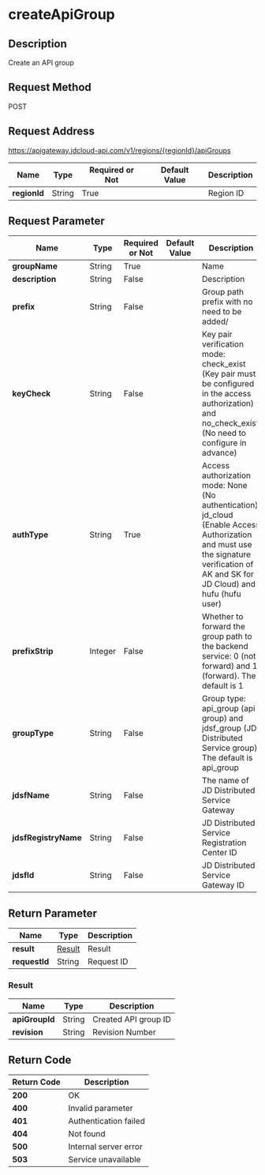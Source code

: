 # createApiGroup


## Description
Create an API group

## Request Method
POST

## Request Address
https://apigateway.jdcloud-api.com/v1/regions/{regionId}/apiGroups

|Name|Type|Required or Not|Default Value|Description|
|---|---|---|---|---|
|**regionId**|String|True| |Region ID|

## Request Parameter
|Name|Type|Required or Not|Default Value|Description|
|---|---|---|---|---|
|**groupName**|String|True| |Name|
|**description**|String|False| |Description|
|**prefix**|String|False| |Group path prefix with no need to be added/|
|**keyCheck**|String|False| |Key pair verification mode: check_exist (Key pair must be configured in the access authorization) and no_check_exist (No need to configure in advance)|
|**authType**|String|True| |Access authorization mode: None (No authentication), jd_cloud (Enable Access Authorization and must use the signature verification of AK and SK for JD Cloud) and hufu (hufu user)|
|**prefixStrip**|Integer|False| |Whether to forward the group path to the backend service: 0 (not forward) and 1 (forward). The default is 1|
|**groupType**|String|False| |Group type: api_group (api group) and jdsf_group (JD Distributed Service group). The default is api_group|
|**jdsfName**|String|False| |The name of JD Distributed Service Gateway|
|**jdsfRegistryName**|String|False| |JD Distributed Service Registration Center ID|
|**jdsfId**|String|False| |JD Distributed Service Gateway ID|


## Return Parameter
|Name|Type|Description|
|---|---|---|
|**result**|[Result](createapigroup#result)|Result|
|**requestId**|String|Request ID|

### <div id="result">Result</div>
|Name|Type|Description|
|---|---|---|
|**apiGroupId**|String|Created API group ID|
|**revision**|String|Revision Number|

## Return Code
|Return Code|Description|
|---|---|
|**200**|OK|
|**400**|Invalid parameter|
|**401**|Authentication failed|
|**404**|Not found|
|**500**|Internal server error|
|**503**|Service unavailable|
